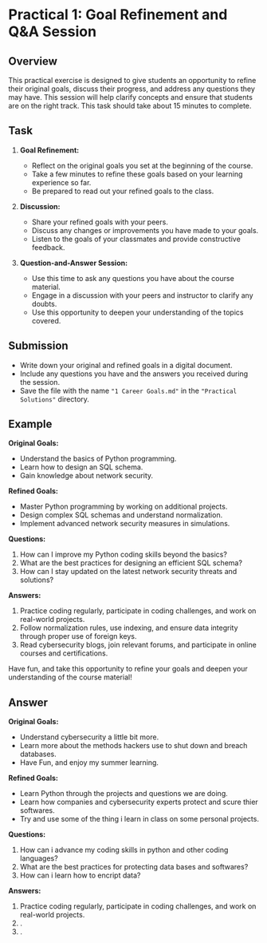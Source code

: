 # Practical 1: Goal Refinement and Q&A Session

## Overview

This practical exercise is designed to give students an opportunity to refine their original goals, discuss their progress, and address any questions they may have. This session will help clarify concepts and ensure that students are on the right track. This task should take about 15 minutes to complete.

## Task

1. **Goal Refinement:**
   - Reflect on the original goals you set at the beginning of the course.
   - Take a few minutes to refine these goals based on your learning experience so far.
   - Be prepared to read out your refined goals to the class.

2. **Discussion:**
   - Share your refined goals with your peers.
   - Discuss any changes or improvements you have made to your goals.
   - Listen to the goals of your classmates and provide constructive feedback.

3. **Question-and-Answer Session:**
   - Use this time to ask any questions you have about the course material.
   - Engage in a discussion with your peers and instructor to clarify any doubts.
   - Use this opportunity to deepen your understanding of the topics covered.

## Submission

- Write down your original and refined goals in a digital document.
- Include any questions you have and the answers you received during the session.
- Save the file with the name `"1 Career Goals.md"` in the `"Practical Solutions"` directory.

## Example

**Original Goals:**

- Understand the basics of Python programming.
- Learn how to design an SQL schema.
- Gain knowledge about network security.

**Refined Goals:**

- Master Python programming by working on additional projects.
- Design complex SQL schemas and understand normalization.
- Implement advanced network security measures in simulations.

**Questions:**

1. How can I improve my Python coding skills beyond the basics?
2. What are the best practices for designing an efficient SQL schema?
3. How can I stay updated on the latest network security threats and solutions?

**Answers:**

1. Practice coding regularly, participate in coding challenges, and work on real-world projects.
2. Follow normalization rules, use indexing, and ensure data integrity through proper use of foreign keys.
3. Read cybersecurity blogs, join relevant forums, and participate in online courses and certifications.

Have fun, and take this opportunity to refine your goals and deepen your understanding of the course material!

## Answer

**Original Goals:**

- Understand cybersecurity a little bit more.
- Learn more about the methods hackers use to shut down and breach databases.
- Have Fun, and enjoy my summer learning.

**Refined Goals:**

- Learn Python through the projects and questions we are doing.
- Learn how companies and cybersecurity experts protect and scure thier softwares.
- Try and use some of the thing i learn in class on some personal projects.

**Questions:**

1. How can i advance my coding skills in python and other coding languages?
2. What are the best practices for protecting data bases and softwares?
3. How can i learn how to encript data?

**Answers:**

1. Practice coding regularly, participate in coding challenges, and work on real-world projects.
2. .
3. .